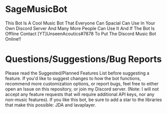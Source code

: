 # SageMusicBot
This Bot Is A Cool Music Bot That Everyone Can Spacial Can Use In Your Own Discord Server And Many More People Can Use It And If The Bot Is Offline Contact [YT]UnseenAcoutics#7878 To Put The Discord Music Bot Online!!

# Questions/Suggestions/Bug Reports
Please read the Suggested/Planned Features List before suggesting a feature. If you'd like to suggest changes to how the bot functions, recommend more customization options, or report bugs, feel free to either open an Issue on this repository, or join my Discord server. (Note: I will not accept any feature requests that will require additional API keys, nor any non-music features). If you like this bot, be sure to add a star to the libraries that make this possible: JDA and lavaplayer.

